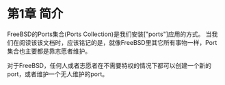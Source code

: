 # 第1章 简介

FreeBSD的Ports集合(Ports Collection)是我们安装["ports"]应用的方式。 当我们在阅读该该文档时，应该铭记的是，就像FreeBSD里其它所有事物一样，Port集合也主要都是靠志愿者维护。

对于FreeBSD，任何人或者志愿者在不需要特权的情况下都可以创建一个新的port，或者维护一个无人维护的port。
